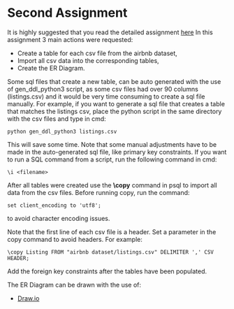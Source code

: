 # Second Assignment
It is highly suggested that you read the detailed assignment [here](https://github.com/nevwalkalone/Databases-2019-2020-AUEB/blob/main/2nd%20Assignment/2nd-announcement.pdf)
In this assignment 3 main actions were requested:
* Create a table for each csv file from the airbnb dataset,
* Import all csv data into the corresponding tables,
* Create the ER Diagram.

Some sql files that create a new table, can be auto generated with the use of gen_ddl_python3 script, as some csv files had over 90 columns (listings.csv) and it would be very time consuming to create a sql file manually. For example, if you want to generate a sql file that creates a table that matches the listings csv, place the python script in the same directory with the csv files and type in cmd:
```console
python gen_ddl_python3 listings.csv
```
This will save some time. Note that some manual adjustments have to be made in the auto-generated sql file, like primary key constraints. If you want to run a SQL command from a script, run the following command in cmd:
```console
\i <filename>
```
After all tables were created use the **\copy** command in psql to import all data from the csv files. 
Before running copy, run the command:
```console
set client_encoding to 'utf8';
```
to avoid character encoding issues.

Note that the first line of each csv file is a header. Set a parameter in the copy command to avoid headers. For example:
```console
\copy Listing FROM "airbnb dataset/listings.csv" DELIMITER ',' CSV HEADER;
```
Add the foreign key constraints after the tables have been populated.

The ER Diagram can be drawn with the use of:
* [Draw.io](https://app.diagrams.net/)


